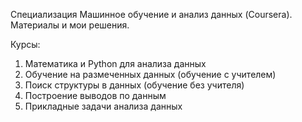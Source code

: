Специализация Машинное обучение и анализ данных (Coursera).
Материалы и мои решения.

Курсы:
1. Математика и Python для анализа данных
2. Обучение на размеченных данных (обучение с учителем)
3. Поиск структуры в данных (обучение без учителя)
4. Построение выводов по данным
5. Прикладные задачи анализа данных
